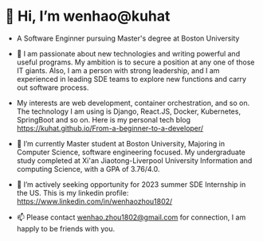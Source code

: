 # 👋 Hi, I’m wenhao@kuhat 
+ A Software Enginner pursuing Master's degree at Boston University
- 👀 I am passionate about new technologies and writing powerful and useful programs. My ambition is to secure a position at any one of those IT giants. 
Also, I am a person with strong leadership, and I am experienced in leading SDE teams to explore new functions and carry out software process.
+ My interests are web development, container orchestration, and so on. The technology I am using is Django, React.JS, Docker, Kubernetes, SpringBoot and so on.
Here is my personal tech blog https://kuhat.github.io/From-a-beginner-to-a-developer/
- 🌱 I’m currently Master student at Boston University, Majoring in Computer Science, software engineering focused.
My undergraduate study completed at Xi'an Jiaotong-Liverpool University Information and computing Science, with a GPA of 3.76/4.0.

- 💞️ I’m actively seeking opportunity for 2023 summer SDE Internship in the US. This is my linkedin profile: https://www.linkedin.com/in/wenhaozhou1802/
- 📫 Please contact wenhao.zhou1802@gmail.com for connection, I am happly to be friends with you.

<!---
kuhat/kuhat is a ✨ special ✨ repository because its `README.md` (this file) appears on your GitHub profile.
You can click the Preview link to take a look at your changes.
--->

